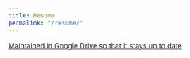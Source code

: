 ```yaml
---
title: Resume
permalink: "/resume/"
---
```


<p> 
<a href="https://docs.google.com/document/d/15JiZqHqzKScODwMNXSWbViMHnSr4BJYGR-aB9mKy-MQ/edit?usp=sharing">Maintained in Google Drive so that it stays up to date</a>
</p>
